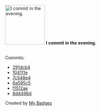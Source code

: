 <img src="https://my-badges.github.io/my-badges/evening-commits.png" alt="I commit in the evening." title="I commit in the evening." width="128">
<strong>I commit in the evening.</strong>
<br><br>

Commits:

- <a href="https://github.com/qoomon/maven-git-versioning-extension/commit/291dcb4d3f59e627d26d2a8197dbd6641504fcaf">291dcb4</a>
- <a href="https://github.com/qoomon/website/commit/104111ea4dd45e2b31de7afe67f1386c73559e80">104111e</a>
- <a href="https://github.com/qoomon/website/commit/7c548e499c0093448a8a02e9c86b8424024e22de">7c548e4</a>
- <a href="https://github.com/qoomon/website/commit/6a595c553bb13654cee22252de83b738dc6affc3">6a595c5</a>
- <a href="https://github.com/qoomon/vercel-cors-proxy/commit/f1512aee84b42a151a9ebc8f781a62078aadc479">f1512ae</a>
- <a href="https://github.com/qoomon/website/commit/8d4496deff145971aa5dfeddfd7b0836812e5cf3">8d4496d</a>


Created by <a href="https://github.com/my-badges/my-badges">My Badges</a>